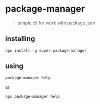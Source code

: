 # package-manager

> simple cli for work with package.json

## installing

```
npm install -g super-package-manager
```

## using

```
package-manager help
```
or
```
npx package-manager help
```
